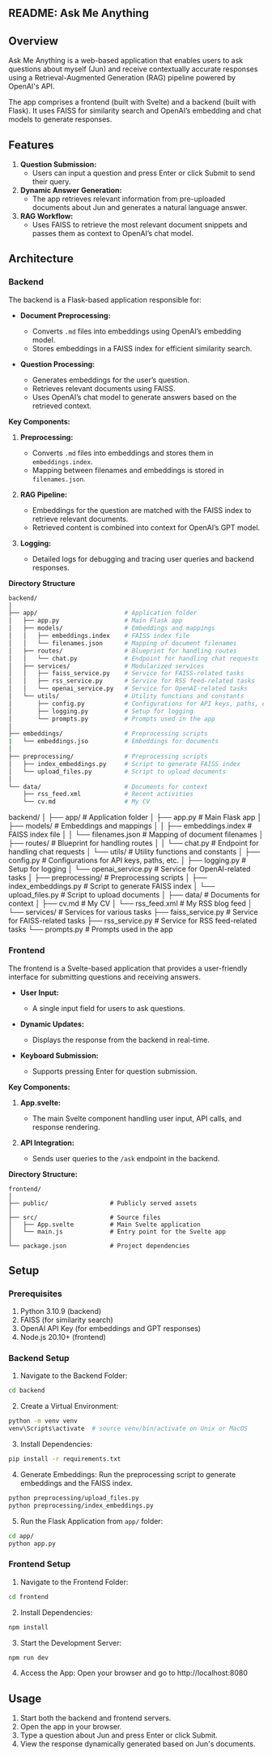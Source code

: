 ## README: Ask Me Anything

## Overview

Ask Me Anything is a web-based application that enables users to ask questions about myself (Jun) and receive contextually accurate responses using a Retrieval-Augmented Generation (RAG) pipeline powered by OpenAI's API.

The app comprises a frontend (built with Svelte) and a backend (built with Flask). It uses FAISS for similarity search and OpenAI’s embedding and chat models to generate responses.

## Features

1. **Question Submission:**
   - Users can input a question and press Enter or click Submit to send their query.
2. **Dynamic Answer Generation:**
   - The app retrieves relevant information from pre-uploaded documents about Jun and generates a natural language answer.
3. **RAG Workflow:**
   - Uses FAISS to retrieve the most relevant document snippets and passes them as context to OpenAI’s chat model.

## Architecture

### Backend

The backend is a Flask-based application responsible for:

- **Document Preprocessing:**

  - Converts `.md` files into embeddings using OpenAI’s embedding model.
  - Stores embeddings in a FAISS index for efficient similarity search.

- **Question Processing:**
  - Generates embeddings for the user’s question.
  - Retrieves relevant documents using FAISS.
  - Uses OpenAI’s chat model to generate answers based on the retrieved context.

**Key Components:**

1. **Preprocessing:**

   - Converts `.md` files into embeddings and stores them in `embeddings.index`.
   - Mapping between filenames and embeddings is stored in `filenames.json`.

2. **RAG Pipeline:**
   - Embeddings for the question are matched with the FAISS index to retrieve relevant documents.
   - Retrieved content is combined into context for OpenAI’s GPT model.
3. **Logging:**
   - Detailed logs for debugging and tracing user queries and backend responses.

**Directory Structure**

```bash
backend/
│
├── app/                        # Application folder
│   ├── app.py                  # Main Flask app
│   ├── models/                 # Embeddings and mappings
│   │   ├── embeddings.index    # FAISS index file
│   │   └── filenames.json      # Mapping of document filenames
│   ├── routes/                 # Blueprint for handling routes
│   │   └── chat.py             # Endpoint for handling chat requests
│   ├── services/               # Modularized services
│   │   ├── faiss_service.py    # Service for FAISS-related tasks
│   │   ├── rss_service.py      # Service for RSS feed-related tasks
│   │   └── openai_service.py   # Service for OpenAI-related tasks
│   └── utils/                  # Utility functions and constants
│       ├── config.py           # Configurations for API keys, paths, etc.
│       ├── logging.py          # Setup for logging
│       └── prompts.py          # Prompts used in the app
│
├── embeddings/                 # Preprocessing scripts
|   └── embeddings.jso          # Embeddings for documents
│
├── preprocessing/              # Preprocessing scripts
│   ├── index_embeddings.py     # Script to generate FAISS index
│   └── upload_files.py         # Script to upload documents
│
└── data/                       # Documents for context
    ├── rss_feed.xml            # Recent activities
    └── cv.md                   # My CV

```

backend/
│
├── app/ # Application folder
│ ├── app.py # Main Flask app
│ ├── models/ # Embeddings and mappings
│ │ ├── embeddings.index # FAISS index file
│ │ └── filenames.json # Mapping of document filenames
│ ├── routes/ # Blueprint for handling routes
│ │ └── chat.py # Endpoint for handling chat requests
│ └── utils/ # Utility functions and constants
│ ├── config.py # Configurations for API keys, paths, etc.
│ ├── logging.py # Setup for logging
│ └── openai_service.py # Service for OpenAI-related tasks
│
├── preprocessing/ # Preprocessing scripts
│ ├── index_embeddings.py # Script to generate FAISS index
│ └── upload_files.py # Script to upload documents
│
├── data/ # Documents for context
│ ├── cv.md # My CV
│ └── rss_feed.xml # My RSS blog feed
│
└── services/ # Services for various tasks
├── faiss_service.py # Service for FAISS-related tasks
├── rss_service.py # Service for RSS feed-related tasks
└── prompts.py # Prompts used in the app

### Frontend

The frontend is a Svelte-based application that provides a user-friendly interface for submitting questions and receiving answers.

- **User Input:**

  - A single input field for users to ask questions.

- **Dynamic Updates:**

  - Displays the response from the backend in real-time.

- **Keyboard Submission:**
  - Supports pressing Enter for question submission.

**Key Components:**

1. **App.svelte:**

   - The main Svelte component handling user input, API calls, and response rendering.

2. **API Integration:**
   - Sends user queries to the `/ask` endpoint in the backend.

**Directory Structure:**

```
frontend/
│
├── public/                 # Publicly served assets
│
├── src/                    # Source files
│   ├── App.svelte          # Main Svelte application
│   └── main.js             # Entry point for the Svelte app
│
└── package.json            # Project dependencies

```

## Setup

### Prerequisites

1. Python 3.10.9 (backend)
2. FAISS (for similarity search)
3. OpenAI API Key (for embeddings and GPT responses)
4. Node.js 20.10+ (frontend)

### Backend Setup

1. Navigate to the Backend Folder:

```bash
cd backend
```

2. Create a Virtual Environment:

```bash
python -m venv venv
venv\Scripts\activate  # source venv/bin/activate on Unix or MacOS
```

3. Install Dependencies:

```bash
pip install -r requirements.txt
```

4. Generate Embeddings: Run the preprocessing script to generate embeddings and the FAISS index.

```bash
python preprocessing/upload_files.py
python preprocessing/index_embeddings.py
```

5. Run the Flask Application from `app/` folder:

```bash
cd app/
python app.py
```

### Frontend Setup

1. Navigate to the Frontend Folder:

```bash
cd frontend
```

2. Install Dependencies:

```bash
npm install
```

3. Start the Development Server:

```bash
npm run dev
```

4. Access the App: Open your browser and go to http://localhost:8080

## Usage

1. Start both the backend and frontend servers.
2. Open the app in your browser.
3. Type a question about Jun and press Enter or click Submit.
4. View the response dynamically generated based on Jun's documents.

